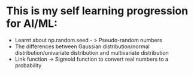 # This is my self learning progression for AI/ML:

- Learnt about np.random.seed - > Pseudo-random numbers
- The differences between Gaussian distribution/normal distribution/univariate distribution and multivariate distribution
- Link function -> Sigmoid function to convert real numbers to a probability
